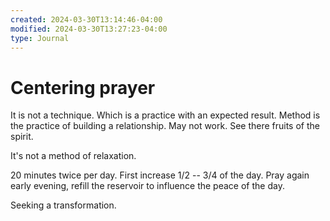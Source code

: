 ```yaml
---
created: 2024-03-30T13:14:46-04:00
modified: 2024-03-30T13:27:23-04:00
type: Journal
---
```


# Centering prayer

It is not a technique. Which is a practice with an expected result. Method is the practice of building a relationship. May not work. See there fruits of the spirit. 

It's not a method of relaxation. 

20 minutes twice per day. First increase 1/2 -- 3/4 of the day. Pray again early evening, refill the reservoir to influence the peace of the day.

Seeking a transformation.
